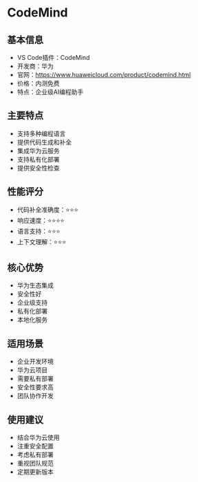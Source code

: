 # CodeMind

## 基本信息
- VS Code插件：CodeMind
- 开发商：华为
- 官网：https://www.huaweicloud.com/product/codemind.html
- 价格：内测免费
- 特点：企业级AI编程助手

## 主要特点
- 支持多种编程语言
- 提供代码生成和补全
- 集成华为云服务
- 支持私有化部署
- 提供安全性检查

## 性能评分
- 代码补全准确度：⭐️⭐️⭐️
- 响应速度：⭐️⭐️⭐️⭐️
- 语言支持：⭐️⭐️⭐️
- 上下文理解：⭐️⭐️⭐️

## 核心优势
- 华为生态集成
- 安全性好
- 企业级支持
- 私有化部署
- 本地化服务

## 适用场景
- 企业开发环境
- 华为云项目
- 需要私有部署
- 安全性要求高
- 团队协作开发

## 使用建议
- 结合华为云使用
- 注重安全配置
- 考虑私有部署
- 重视团队规范
- 定期更新版本